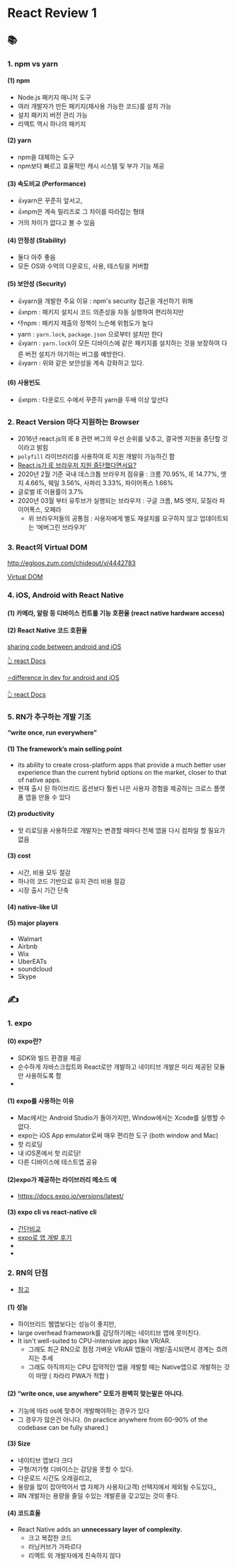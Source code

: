 # React Review  1 

##   📚

###  1. npm vs yarn 

####  (1) npm 

- Node.js 패키지 매니저 도구 
- 여러 개발자가 만든 패키지(재사용 가능한 코드)를 설치 가능 
- 설치 패키지 버전 관리 가능 
- 리액트 역시 하나의 패키지 

####  (2) yarn

- npm을 대체하는 도구
- npm보다 빠르고 효율적인 캐시 시스템 및 부가 기능 제공

####  (3) 속도비교 (Performance)

- 👍yarn은 꾸준히 앞서고,
- 👍npm은 계속 릴리즈로 그 차이를 따라잡는 형태
- 거의 차이가 없다고 볼 수 있음  

 ####  (4) 안정성 (Stability)

- 둘다 아주 좋음 
- 모든 OS와 수억의 다운로드, 사용, 테스팅을 커버함

#### (5) 보안성 (Security)

- 👍yarn을 개발한 주요 이유 : npm's security 접근을 개선하기 위해 
- 👍npm : 패키지 설치시 코드 의존성을 자동 실행하여 편리하지만 
- 👎npm : 패키지 제출의 정책이 느슨해 위험도가 높다 
- yarn : `yarn.lock`, `package.json` 으로부터 설치만 한다  
- 👍yarn : `yarn.lock`이 모든 디바이스에 같은 패키지를 설치하는 것을 보장하여 다른 버전 설치가 야기하는 버그를 예방한다. 
- 👍yarn : 위와 같은 보안성을 계속 강화하고 있다. 

####  (6) 사용빈도 

- 👍npm : 다운로드 수에서 꾸준히 yarn을 두배 이상 앞선다



### 2. React Version 마다 지원하는 Browser

- 2016년 react.js의 IE 8 관련 버그의 우선 순위를 낮추고, 결국엔 지원을 중단할 것이라고 밝힘
- `polyfill` 라이브러리를 사용하여 IE 지원 개발이 가능하긴 함 
- [React.js가 IE 브라우저 지원 중단했다면서요?]([https://medium.com/little-big-programming/react-js%EA%B0%80-ie-%EB%B8%8C%EB%9D%BC%EC%9A%B0%EC%A0%80-%EC%A7%80%EC%9B%90-%EC%A4%91%EB%8B%A8%ED%96%88%EB%8B%A4%EB%A9%B4%EC%84%9C%EC%9A%94-a9734bc323cb#.qg3b5npl3](https://medium.com/little-big-programming/react-js가-ie-브라우저-지원-중단했다면서요-a9734bc323cb#.qg3b5npl3))
- 2020년 2월 기준 국내 데스크톱 브라우저 점유율 : 크롬 70.95%, IE 14.77%, 엣지 4.66%, 웨일 3.56%, 사파리 3.33%, 파이어폭스 1.66%
- 글로벌 IE 이용률이 3.7%
- 2020년 03월 부터 유투브가 실행되는 브라우저 : 구글 크롬, MS 엣지, 모질라 파이어폭스, 오페라
  - 위 브라우저들의 공통점 : 사용자에게 별도 재설치를 요구하지 않고 업데이트되는 ‘에버그린 브라우저’ 



###  3. React의 Virtual DOM

http://egloos.zum.com/chideout/v/4442783

[Virtual DOM](https://medium.com/@enro2414_40667/virtual-dom-버추얼-돔-가상-돔-을-직접-만들어보자-1c44606ea9b1)



### 4. iOS, Android with React Native 

####  (1) 카메라, 알람 등 디바이스 컨트롤 기능 호환율 (react native hardware access)



####  (2) React Native 코드 호환율 

[sharing code between android and iOS](https://medium.com/@spencer_carli/sharing-code-between-android-and-ios-in-react-native-142f6566a0fe)

[👆 react Docs](https://reactnative.dev/docs/platform-specific-code.html#platform-specific-code)

[⭐difference in dev for android and iOS ](https://www.netguru.com/blog/react-native-ios-and-android)

[👆 react Docs](https://reactnative.dev/docs/cameraroll)



###  5. RN가 추구하는 개발 기조 

**“write once, run everywhere”**

####  (1) The framework’s main selling point 

- its ability to create cross-platform apps that provide a much better user experience than the current hybrid options on the market, closer to that of native apps.
- 현재 출시 된 하이브리드 옵션보다 훨씬 나은 사용자 경험을 제공하는 크로스 플랫폼 앱을 만들 수 있다

####  (2) productivity 

- 핫 리로딩을 사용하므로 개발자는 변경할 때마다 전체 앱을 다시 컴파일 할 필요가 없음

####  (3) cost 

- 시간, 비용 모두 절감 
- 하나의 코드 기반으로 유지 관리 비용 절감
- 시장 출시 기간 단축 

#### (4) native-like UI

#### (5) major players

- Walmart
- Airbnb
- Wix
- UberEATs
- soundcloud
- Skype





##  ✍

###  1. expo

#### (0) expo란?

-  SDK와 빌드 환경을 제공
- 순수하게 자바스크립트와 React로만 개발하고 네이티브 개발은 미리 제공된 모듈만 사용하도록 함
- 

####  (1) expo를 사용하는 이유

- Mac에서는 Android Studio가 돌아가지만, Window에서는 Xcode를 실행할 수 없다.
- expo는 iOS App emulator로써 매우 편리한 도구 (both window and Mac) 
- 핫 리로딩 
- 내 iOS폰에서 핫 리로딩! 
- 다른 디바이스에 테스트앱 공유

####  (2)expo가 제공하는 라이브러리 메소드 예

- https://docs.expo.io/versions/latest/

####  (3) expo cli vs react-native cli 

- [간단비교](https://hoony-gunputer.tistory.com/entry/expo-cli-Vs-react-native-cl)
- [expo로 앱 개발 후기](https://medium.com/official-podo/expo로-앱-만들어본-후기-vs-vanilla-react-native-fc20c8dac937)
- 
- 



###  2. RN의 단점

- [참고](https://www.conceptatech.com/blog/why-you-should-or-shouldnt-use-react-native)

####  (1) 성능 

- 하이브리드 웹앱보다는 성능이 좋지만, 
-  large overhead framework를 감당하기에는 네이티브 앱에 못미친다. 
- It isn't well-suited to CPU-intensive apps like VR/AR. 
  - 그래도 최근 RN으로 점점 가벼운 VR/AR 앱들이 개발/출시되면서 경계는 흐려지는 추세  
  - 그래도 아직까지는 CPU 집약적인 앱을 개발할 때는 Native앱으로 개발하는 것이 마땅 ( 차라리 PWA가 적합 )

####  (2) “write once, use anywhere”  모토가 완벽히 맞는말은 아니다. 

- 기능에 따라 os에 맞추어 개발해야하는 경우가 있다
- 그 경우가 많은건 아니다.  (In practice anywhere from 60-90% of the codebase can be fully shared.)

####  (3) Size

- 네이티브 앱보다 크다 
- 구형/저가형 디바이스는 감당을 못할 수 있다. 
- 다운로드 시간도 오래걸리고, 
-  용량을 많이 잡아먹어서 앱 자체가 사용자(고객) 선택지에서 제외될 수도있다,,
- RN 개발자는 용량을 줄일 수있는 개발론을 갖고있는 것이 좋다.

####  (4)  코드효율

- React Native adds an **unnecessary layer of complexity.**
  - 크고 복잡한 코드 
  - 러닝커브가 가파르다 
  - 리액트 외 개발자에게 친숙하지 않다


